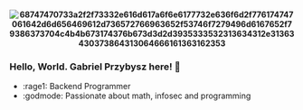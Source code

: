 <h4 align="center">
 
  ![68747470733a2f2f73332e616d617a6f6e6177732e636f6d2f776174747061642d6d656469612d736572766963652f53746f7279496d6167652f79386373704c4b4b673174376b673d3d2d3935333532313634312e31363430373864313064666161363162353](https://user-images.githubusercontent.com/45472156/139514373-4bc2de43-ae38-4b96-94b8-f7c71f839334.gif)

### Hello, World. Gabriel Przybysz here! 👋

- :rage1: Backend Programmer
- :godmode: Passionate about math, infosec and programming

  
  
